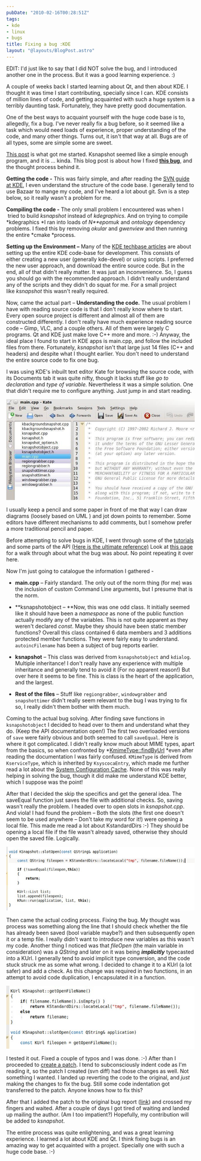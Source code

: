```yaml
---
pubDate: "2010-02-16T00:28:51Z"
tags:
- kde
- linux
- bugs
title: Fixing a bug :KDE
layout: "@layouts/BlogPost.astro"
---
```


EDIT: I'd just like to say that I did NOT solve the bug, and I introduced another one in the process. But it was a good learning experience. :)

A couple of weeks back I started learning about Qt, and then about KDE. I thought it was time I start contributing, specially since I can. KDE consists of million lines of code, and getting acquainted with such a huge system is a terribly daunting task. Fortunately, they have pretty good documentation.

One of the best ways to acquaint yourself with the huge code base is to, allegedly, fix a bug. I've never really fix a bug before, so it seemed like a task which would need loads of experience, proper understanding of the code, and many other things. Turns out, it isn't that way at all. Bugs are of all types, some are simple some are sweet.

[This post](http://forum.kde.org/viewtopic.php?f=76&amp;t=16626&amp;start=0) is what got me started. Ksnapshot seemed like a simple enough program, and it is ... kinda. This blog post is about how I fixed [**this bug**](https://bugs.kde.org/show_bug.cgi?id=204628), and the thought process behind it.

**Getting the code -** This was fairly simple, and after reading the [SVN guide at KDE](http://techbase.kde.org/Getting_Started/Sources/Using_Subversion_with_KDE), I even understand the structure of the code base. I generally tend to use Bazaar to mange my code, and I've heard a lot about git. Svn is a step below, so it really wasn't a problem for me.

**Compiling the code -** The only small problem I encountered was when I  tried to build *ksnapshot* instead of *kdegraphics*. And on trying to compile *kdegraphics *I ran into loads of *N**epomuk* and *ontology* dependency problems. I fixed this by removing *okular* and *gwenview* and then running the entire *cmake *process.

**Setting up the Environment –** Many of the [KDE techbase articles](http://techbase.kde.org/Getting_Started/Sources/Using_Subversion_with_KDE) are about setting up the entire KDE code-base for development. This consists of either creating a new user (generally kde-devel) or using scripts. I preferred the new user approach, and download the entire source code. But in the end, all of that didn't really matter. It was just an inconvenience. So, I guess you should go with the recommended approach. I didn't really understand any of the scripts and they didn't do squat for me. For a small project like *ksnapshot* this wasn't really required.

Now, came the actual part – **Understanding the code.** The usual problem I have with reading source code is that I don't really know where to start. Every open source project is different and almost all of them are constructed differently. I don't really have much experience reading source code – Gimp, VLC, and a couple others. All of them were largely C programs. Qt and KDE just make love C++ more and more. :-) Anyway, the ideal place I found to start in KDE apps is main.cpp, and follow the included files from there. Fortunately, *ksnapshot* isn't that large just 14 files (C++ and headers) and despite what I thought earlier. You don't need to understand the entire source code to fix one bug.

I was using KDE's inbuilt text editor Kate for browsing the source code, with its Documents tab it was quite nifty, though it lacks stuff like *go to declaration* and *type of variable.* Nevertheless it was a simple solution. One that didn't require me to configure anything. Just jump in and start reading.

![kate](/blog/images/2010/02/16/kate1.jpeg)

I usually keep a pencil and some paper in front of me that way I can draw diagrams (loosely based on UML ) and jot down points to remember. Some editors have different mechanisms to add comments, but I somehow prefer a more traditional pencil and paper.

Before attempting to solve bugs in KDE, I went through some of the [tutorials](http://techbase.kde.org/Development/Tutorials) and some parts of the API <a href="http://api.kde.org/">(Here is the ultimate reference)</a> Look at <a href="https://bugs.kde.org/show_bug.cgi?id=204628">this page</a> for a walk through about what the bug was about. No point repeating it over here.

Now I'm just going to catalogue the information I gathered -
* **main.cpp** – Fairly standard. The only out of the norm thing (for me) was the 	inclusion of custom Command Line arguments, but I presume that is 	the norm.

* **ksnapshotobject – **Now, this was one odd class. It initially seemed like it should have been a *namespace* as none of the public function actually modify any of 	the variables. This is not quite apparent as they weren't declared *const*. Maybe they should have been static member functions? Overall 	this class contained 6 data members and 3 additions protected member 	functions. They were fairly easy to understand. `autoincFilename` has been a subject of bug reports earlier.

* **ksnapshot** – This class was derived from `ksnapshotobject` and 	`kdialog`. Multiple inheritance! I don't really have any experience with multiple inheritance and generally tend to avoid it (For no apparent reason!) But over here it seems to be fine. This is class is the heart of the application, and the largest.

* **Rest of the files** – Stuff like `regiongrabber`, `windowgrabber` and `snapshottimer` didn't really seem relevant to the bug I was trying 	to fix so, I really didn't them bother with them much.

Coming to the actual bug solving. After finding save functions in `ksnapshotobject` I decided to head over to them and understand what they do. (Keep the API documentation open!) The first two overloaded versions of `save` were fairly obvious and both seemed to call `saveEqual`. Here is where it got complicated. I didn't really know much about MIME types, apart from the basics, so when confronted by *<a href="http://api.kde.org/4.x-api/kdelibs-apidocs/kdecore/html/classKMimeType.html#a98fc76604e462c4209ff96270977116a">KmimeType::findByUrl</a> *even after reading the documentation I was fairly confused. `KMimeType` is derived from `KserviceType`, which is inherited by `KsyscocaEntry`, which made me further read a lot about the <a href="http://techbase.kde.org/Development/Architecture/KDE3/System_Configuration_Cache">System Configuration Cache</a>. None of this was really helping in solving the bug, though it did make me understand KDE
better, which I suppose was the point!

After that I decided the skip the specifics and get the general idea. The saveEqual function just saves the file with additional checks. So, saving wasn't really the problem. I headed over to open slots in *ksnapshot.cpp*. And viola! I had found the problem – Both the slots (the first one doesn't seem to be used anywhere – Don't take my word for it!) were opening a local file. This made me read a lot about KstandardDirs :-)  They should be opening a local file if the file wasn't already saved, otherwise they should open the saved file. Logically.

![orig code](/blog/images/2010/02/16/orig-code.jpeg)

Then came the actual coding process. Fixing the bug. My thought was process was something along the line that I should check whether the file has already been saved (bool variable maybe?) and then subsequently open it or a temp file. I really didn't want to introduce new variables as this wasn't my code. Another thing I noticed was that *fileOpen* (the main variable in consideration) was a *QString* and later on it was being ***implicitly*** typecasted into a KUrl. I generally tend to avoid implicit type conversion, and the code stuck struck me as some what wrong. I decided to change it to a KUrl (a lot safer) and add a check. As this change was required in two functions, in an attempt to avoid code duplication, I encapsulated it in a function.

![code change](/blog/images/2010/02/16/code-change.jpeg)

I tested it out. Fixed a couple of typos and I was done. :-) After than I proceeded to <a href="http://techbase.kde.org/Contribute/Send_Patches">create a patch</a>. I tend to subconsciously indent code as I'm reading it, so the patch I created (svn diff) had those changes as well. Not something I wanted. I landed up reverting the code to the original, and *just* making the changes to fix the bug. Still some code indentation got transferred to the patch. Anyone knows how to fix this?

After that I added the patch to the original bug report ([link](https://bugs.kde.org/show_bug.cgi?id=204628)) and crossed my fingers and waited. After a couple of days I got tired of waiting and landed up mailing the author. (Am I too impatient?) Hopefully, my contribution will be added to *ksnapshot*.

The entire process was quite enlightening, and was a great learning experience. I learned a lot about KDE and Qt. I think fixing bugs is an amazing way to get acquainted with a project. Specially one with such a huge code base. :-)

